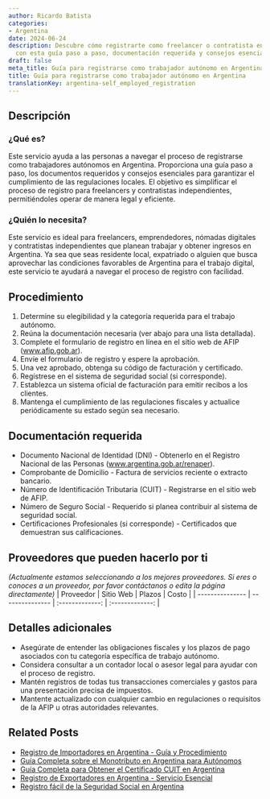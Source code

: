 ```yaml
---
author: Ricardo Batista
categories:
- Argentina
date: 2024-06-24
description: Descubre cómo registrarte como freelancer o contratista en Argentina
  con esta guía paso a paso, documentación requerida y consejos esenciales.
draft: false
meta_title: Guía para registrarse como trabajador autónomo en Argentina
title: Guía para registrarse como trabajador autónomo en Argentina
translationKey: argentina-self_employed_registration
---
```



## Descripción
### ¿Qué es?
Este servicio ayuda a las personas a navegar el proceso de registrarse como trabajadores autónomos en Argentina. Proporciona una guía paso a paso, los documentos requeridos y consejos esenciales para garantizar el cumplimiento de las regulaciones locales. El objetivo es simplificar el proceso de registro para freelancers y contratistas independientes, permitiéndoles operar de manera legal y eficiente.

### ¿Quién lo necesita?
Este servicio es ideal para freelancers, emprendedores, nómadas digitales y contratistas independientes que planean trabajar y obtener ingresos en Argentina. Ya sea que seas residente local, expatriado o alguien que busca aprovechar las condiciones favorables de Argentina para el trabajo digital, este servicio te ayudará a navegar el proceso de registro con facilidad.

## Procedimiento

1. Determine su elegibilidad y la categoría requerida para el trabajo autónomo.
2. Reúna la documentación necesaria (ver abajo para una lista detallada).
3. Complete el formulario de registro en línea en el sitio web de AFIP (www.afip.gob.ar).
4. Envíe el formulario de registro y espere la aprobación.
5. Una vez aprobado, obtenga su código de facturación y certificado.
6. Regístrese en el sistema de seguridad social (si corresponde).
7. Establezca un sistema oficial de facturación para emitir recibos a los clientes.
8. Mantenga el cumplimiento de las regulaciones fiscales y actualice periódicamente su estado según sea necesario.

## Documentación requerida

- Documento Nacional de Identidad (DNI) - Obtenerlo en el Registro Nacional de las Personas (www.argentina.gob.ar/renaper).
- Comprobante de Domicilio - Factura de servicios reciente o extracto bancario.
- Número de Identificación Tributaria (CUIT) - Registrarse en el sitio web de AFIP.
- Número de Seguro Social - Requerido si planea contribuir al sistema de seguridad social.
- Certificaciones Profesionales (si corresponde) - Certificados que demuestran sus calificaciones.

## Proveedores que pueden hacerlo por ti
_(Actualmente estamos seleccionando a los mejores proveedores. Si eres o conoces a un proveedor, por favor contáctanos o edita la página directamente)_
| Proveedor       |     Sitio Web    |     Plazos       |       Costo     |
| --------------- | ---------------  |  :-------------: | :-------------: |

## Detalles adicionales

- Asegúrate de entender las obligaciones fiscales y los plazos de pago asociados con tu categoría específica de trabajo autónomo.
- Considera consultar a un contador local o asesor legal para ayudar con el proceso de registro.
- Mantén registros de todas tus transacciones comerciales y gastos para una presentación precisa de impuestos.
- Mantente actualizado con cualquier cambio en regulaciones o requisitos de la AFIP u otras autoridades relevantes.
## Related Posts

- [Registro de Importadores en Argentina - Guía y Procedimiento](https://tramitit.com/es/guides/argentina/registro_de_importadores/)
- [Guía Completa sobre el Monotributo en Argentina para Autónomos](https://tramitit.com/es/guides/argentina/inscripción_en_el_monotributo/)
- [Guía Completa para Obtener el Certificado CUIT en Argentina](https://tramitit.com/es/guides/argentina/constancia_de_cuit/)
- [Registro de Exportadores en Argentina - Servicio Esencial](https://tramitit.com/es/guides/argentina/registro_de_exportadores/)
- [Registro fácil de la Seguridad Social en Argentina](https://tramitit.com/es/guides/argentina/inscripción_al_seguro_social/)